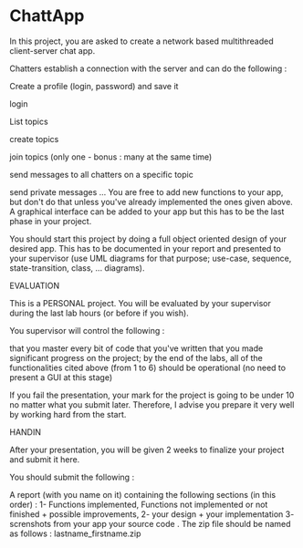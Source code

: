 # ChattApp

In this project, you are asked to create a network based  multithreaded client-server chat app. 

Chatters establish a connection with the server and can do the following :



Create a profile (login, password) and save it

login

List topics

create topics

join topics (only one - bonus : many at the same time)

send messages to all chatters on a specific topic

send private messages 
...
You are free to add new functions to your app, but don't do that unless you've already implemented the ones given above. A graphical interface can be added to your app but this has to be the last phase in your project. 

You should start this project by doing a full object oriented design of your desired app. This has to be documented in your report and presented to your supervisor (use UML diagrams for that purpose; use-case, sequence, state-transition, class, ... diagrams). 



EVALUATION

This is a PERSONAL project. You will be evaluated by your supervisor during the last lab hours (or before if you wish). 

You supervisor will control the following :

that you master every bit of code that you've written
that you made significant progress on the project; by the end of the labs, all of the functionalities cited above (from 1 to 6) should be operational (no need to present a GUI at this stage)


If you fail the presentation, your mark for the project is going to be under 10 no matter what you submit later. Therefore, I advise you prepare it very well by working hard from the start.



HANDIN

After your presentation, you will be given 2 weeks to finalize your project and submit it here.

You should submit the following :

A report (with you name on it) containing the following sections (in this order) : 1- Functions implemented, Functions not implemented or not finished + possible improvements, 2- your design + your implementation 3- screnshots from your app
your source code .
The zip file should be named as follows : lastname_firstname.zip
